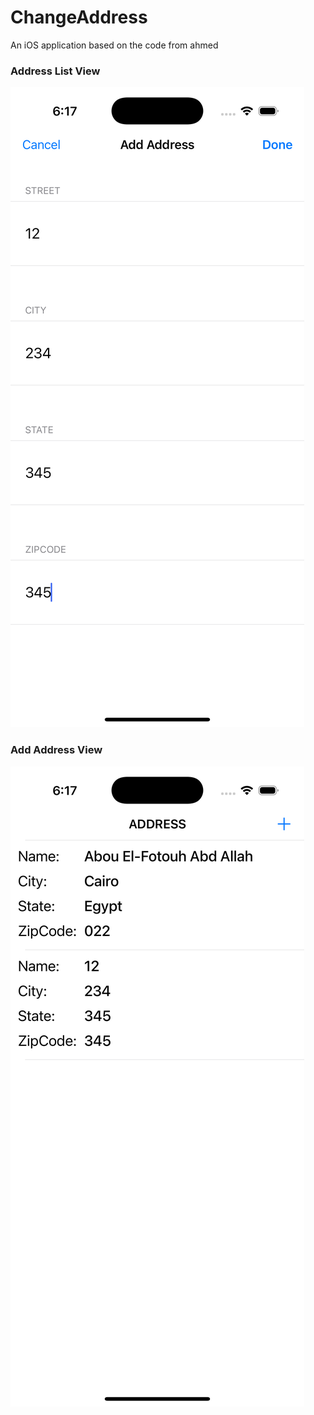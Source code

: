 # ChangeAddress

An iOS application based on the code from ahmed

### Address List View
![Address List](demo/1.png)

### Add Address View
![Display Address](demo/2.png)